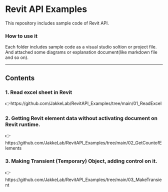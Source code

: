 <H1>Revit API Examples</H1>
This repository includes sample code of Revit API.

<H3>How to use it</H3>
Each folder includes sample code as a visual studio soltion or project file.<br/>
And attached some diagrams or explanation document(like markdown file and so on).

---

<H2>Contents</H2>
<H3>1. Read excel sheet in Revit</H3>
👉https://github.com/JakkeLab/RevitAPI_Examples/tree/main/01_ReadExcel
<H3>2. Getting Revit element data without activating document on Revit runtime.</H3>
👉https://github.com/JakkeLab/RevitAPI_Examples/tree/main/02_GetCountofElements
<H3>3. Making Transient (Temporary) Object, adding control on it.</H3>
👉https://github.com/JakkeLab/RevitAPI_Examples/tree/main/03_MakeTransient
